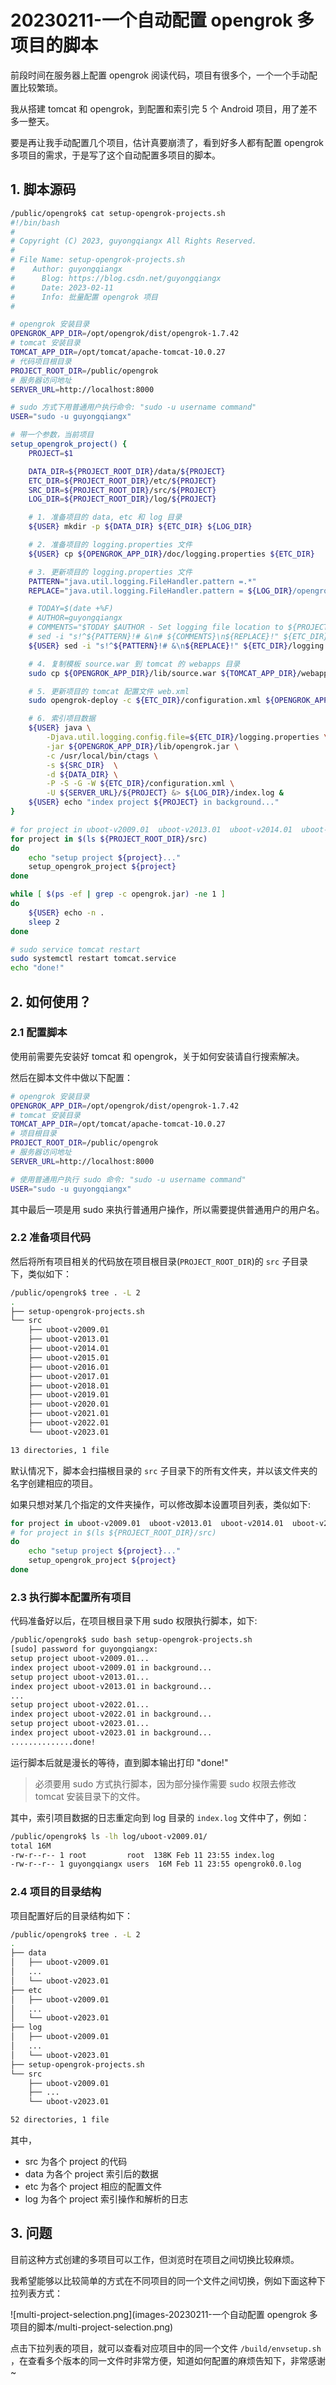 # 20230211-一个自动配置 opengrok 多项目的脚本

前段时间在服务器上配置 opengrok 阅读代码，项目有很多个，一个一个手动配置比较繁琐。

我从搭建 tomcat 和 opengrok，到配置和索引完 5 个 Android 项目，用了差不多一整天。

要是再让我手动配置几个项目，估计真要崩溃了，看到好多人都有配置 opengrok 多项目的需求，于是写了这个自动配置多项目的脚本。



## 1. 脚本源码

```bash
/public/opengrok$ cat setup-opengrok-projects.sh 
#!/bin/bash
#
# Copyright (C) 2023, guyongqiangx All Rights Reserved.
# 
# File Name: setup-opengrok-projects.sh 
#    Author: guyongqiangx
#      Blog: https://blog.csdn.net/guyongqiangx
#      Date: 2023-02-11
#      Info: 批量配置 opengrok 项目
#

# opengrok 安装目录
OPENGROK_APP_DIR=/opt/opengrok/dist/opengrok-1.7.42
# tomcat 安装目录
TOMCAT_APP_DIR=/opt/tomcat/apache-tomcat-10.0.27
# 代码项目根目录
PROJECT_ROOT_DIR=/public/opengrok
# 服务器访问地址
SERVER_URL=http://localhost:8000

# sudo 方式下用普通用户执行命令: "sudo -u username command"
USER="sudo -u guyongqiangx"

# 带一个参数，当前项目
setup_opengrok_project() {
    PROJECT=$1

    DATA_DIR=${PROJECT_ROOT_DIR}/data/${PROJECT}
    ETC_DIR=${PROJECT_ROOT_DIR}/etc/${PROJECT}
    SRC_DIR=${PROJECT_ROOT_DIR}/src/${PROJECT}
    LOG_DIR=${PROJECT_ROOT_DIR}/log/${PROJECT}

    # 1. 准备项目的 data, etc 和 log 目录
    ${USER} mkdir -p ${DATA_DIR} ${ETC_DIR} ${LOG_DIR}

    # 2. 准备项目的 logging.properties 文件
    ${USER} cp ${OPENGROK_APP_DIR}/doc/logging.properties ${ETC_DIR}

    # 3. 更新项目的 logging.properties 文件
    PATTERN="java.util.logging.FileHandler.pattern =.*"
    REPLACE="java.util.logging.FileHandler.pattern = ${LOG_DIR}/opengrok%g.%u.log"

    # TODAY=$(date +%F)
    # AUTHOR=guyongqiangx
    # COMMENTS="$TODAY $AUTHOR - Set logging file location to ${PROJECT} etc dir"
    # sed -i "s!^${PATTERN}!# &\n# ${COMMENTS}\n${REPLACE}!" ${ETC_DIR}/logging.properties
    ${USER} sed -i "s!^${PATTERN}!# &\n${REPLACE}!" ${ETC_DIR}/logging.properties

    # 4. 复制模板 source.war 到 tomcat 的 webapps 目录
    sudo cp ${OPENGROK_APP_DIR}/lib/source.war ${TOMCAT_APP_DIR}/webapps/${PROJECT}.war 

    # 5. 更新项目的 tomcat 配置文件 web.xml
    sudo opengrok-deploy -c ${ETC_DIR}/configuration.xml ${OPENGROK_APP_DIR}/lib/source.war ${TOMCAT_APP_DIR}/webapps/${PROJECT}.war

    # 6. 索引项目数据
    ${USER} java \
        -Djava.util.logging.config.file=${ETC_DIR}/logging.properties \
        -jar ${OPENGROK_APP_DIR}/lib/opengrok.jar \
        -c /usr/local/bin/ctags \
        -s ${SRC_DIR}  \
        -d ${DATA_DIR} \
        -P -S -G -W ${ETC_DIR}/configuration.xml \
        -U ${SERVER_URL}/${PROJECT} &> ${LOG_DIR}/index.log &
    ${USER} echo "index project ${PROJECT} in background..."
}

# for project in uboot-v2009.01  uboot-v2013.01  uboot-v2014.01  uboot-v2015.01
for project in $(ls ${PROJECT_ROOT_DIR}/src)
do
    echo "setup project ${project}..."
    setup_opengrok_project ${project}
done

while [ $(ps -ef | grep -c opengrok.jar) -ne 1 ]
do
    ${USER} echo -n .
    sleep 2
done

# sudo service tomcat restart
sudo systemctl restart tomcat.service
echo "done!"
```



## 2. 如何使用？

### 2.1 配置脚本

使用前需要先安装好 tomcat 和 opengrok，关于如何安装请自行搜索解决。

然后在脚本文件中做以下配置：

```bash
# opengrok 安装目录
OPENGROK_APP_DIR=/opt/opengrok/dist/opengrok-1.7.42
# tomcat 安装目录
TOMCAT_APP_DIR=/opt/tomcat/apache-tomcat-10.0.27
# 项目根目录
PROJECT_ROOT_DIR=/public/opengrok
# 服务器访问地址
SERVER_URL=http://localhost:8000

# 使用普通用户执行 sudo 命令: "sudo -u username command"
USER="sudo -u guyongqiangx"
```

其中最后一项是用 sudo 来执行普通用户操作，所以需要提供普通用户的用户名。



### 2.2 准备项目代码

然后将所有项目相关的代码放在项目根目录(`PROJECT_ROOT_DIR`)的 `src` 子目录下，类似如下：

```bash
/public/opengrok$ tree . -L 2
.
├── setup-opengrok-projects.sh
└── src
    ├── uboot-v2009.01
    ├── uboot-v2013.01
    ├── uboot-v2014.01
    ├── uboot-v2015.01
    ├── uboot-v2016.01
    ├── uboot-v2017.01
    ├── uboot-v2018.01
    ├── uboot-v2019.01
    ├── uboot-v2020.01
    ├── uboot-v2021.01
    ├── uboot-v2022.01
    └── uboot-v2023.01

13 directories, 1 file
```

默认情况下，脚本会扫描根目录的 `src` 子目录下的所有文件夹，并以该文件夹的名字创建相应的项目。

如果只想对某几个指定的文件夹操作，可以修改脚本设置项目列表，类似如下:

```bash
for project in uboot-v2009.01  uboot-v2013.01  uboot-v2014.01  uboot-v2015.01
# for project in $(ls ${PROJECT_ROOT_DIR}/src)
do
    echo "setup project ${project}..."
    setup_opengrok_project ${project}
done
```



### 2.3 执行脚本配置所有项目

代码准备好以后，在项目根目录下用 sudo 权限执行脚本，如下:

```bash
/public/opengrok$ sudo bash setup-opengrok-projects.sh 
[sudo] password for guyongqiangx: 
setup project uboot-v2009.01...
index project uboot-v2009.01 in background...
setup project uboot-v2013.01...
index project uboot-v2013.01 in background...
...
setup project uboot-v2022.01...
index project uboot-v2022.01 in background...
setup project uboot-v2023.01...
index project uboot-v2023.01 in background...
..............done!
```

运行脚本后就是漫长的等待，直到脚本输出打印 "done!"

> 必须要用 sudo 方式执行脚本，因为部分操作需要 sudo 权限去修改 tomcat 安装目录下的文件。



其中，索引项目数据的日志重定向到 log 目录的 `index.log` 文件中了，例如：

```bash
/public/opengrok$ ls -lh log/uboot-v2009.01/
total 16M
-rw-r--r-- 1 root         root  138K Feb 11 23:55 index.log
-rw-r--r-- 1 guyongqiangx users  16M Feb 11 23:55 opengrok0.0.log
```



### 2.4 项目的目录结构

项目配置好后的目录结构如下：

```bash
/public/opengrok$ tree . -L 2
.
├── data
│   ├── uboot-v2009.01
│   ...
│   └── uboot-v2023.01
├── etc
│   ├── uboot-v2009.01
│   ...
│   └── uboot-v2023.01
├── log
│   ├── uboot-v2009.01
│   ...
│   └── uboot-v2023.01
├── setup-opengrok-projects.sh
└── src
    ├── uboot-v2009.01
    ├── ...
    └── uboot-v2023.01

52 directories, 1 file
```

其中，

- src 为各个 project 的代码
- data 为各个 project 索引后的数据
- etc 为各个 project 相应的配置文件
- log 为各个 project 索引操作和解析的日志



## 3. 问题

目前这种方式创建的多项目可以工作，但浏览时在项目之间切换比较麻烦。

我希望能够以比较简单的方式在不同项目的同一个文件之间切换，例如下面这种下拉列表方式：

![multi-project-selection.png](images-20230211-一个自动配置 opengrok 多项目的脚本/multi-project-selection.png)

点击下拉列表的项目，就可以查看对应项目中的同一个文件 `/build/envsetup.sh` ，在查看多个版本的同一文件时非常方便，知道如何配置的麻烦告知下，非常感谢~